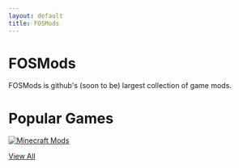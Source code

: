 ```yaml
---
layout: default
title: FOSMods
---
```


# FOSMods
FOSMods is github's (soon to be) largest collection of game mods.

# Popular Games
[![Minecraft Mods](https://github-readme-stats.vercel.app/api/pin/?username=FOSMods&repo=Minecraft)](./Games/Minecraft)

[View All](./Games)
